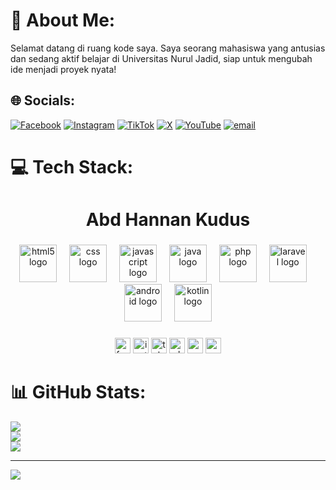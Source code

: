 # 💫 About Me:
Selamat datang di ruang kode saya. Saya seorang mahasiswa yang antusias dan sedang aktif belajar di Universitas Nurul Jadid, siap untuk mengubah ide menjadi proyek nyata!


## 🌐 Socials:
[![Facebook](https://img.shields.io/badge/Facebook-%231877F2.svg?logo=Facebook&logoColor=white)](https://facebook.com/QudusAlAdnan) [![Instagram](https://img.shields.io/badge/Instagram-%23E4405F.svg?logo=Instagram&logoColor=white)](https://instagram.com/qudus_adnan) [![TikTok](https://img.shields.io/badge/TikTok-%23000000.svg?logo=TikTok&logoColor=white)](https://tiktok.com/@@qudusaladnann) [![X](https://img.shields.io/badge/X-black.svg?logo=X&logoColor=white)](https://x.com/@qudusss) [![YouTube](https://img.shields.io/badge/YouTube-%23FF0000.svg?logo=YouTube&logoColor=white)](https://youtube.com/@@qudusaladnan) [![email](https://img.shields.io/badge/Email-D14836?logo=gmail&logoColor=white)](mailto:qudusaladnan@gmail.com) 

# 💻 Tech Stack:
<h1 align="center">Abd Hannan Kudus</h1>

###

<div align="center">
  <img src="https://cdn.jsdelivr.net/gh/devicons/devicon/icons/html5/html5-original.svg" height="60" alt="html5 logo"  />
  <img width="12" />
  <img src="https://cdn.jsdelivr.net/gh/devicons/devicon/icons/css3/css3-original.svg" height="60" alt="css logo"  />
  <img width="12" />
  <img src="https://cdn.jsdelivr.net/gh/devicons/devicon/icons/javascript/javascript-original.svg" height="60" alt="javascript logo"  />
  <img width="12" />
  <img src="https://cdn.jsdelivr.net/gh/devicons/devicon/icons/java/java-original.svg" height="60" alt="java logo"  />
  <img width="12" />
  <img src="https://cdn.jsdelivr.net/gh/devicons/devicon/icons/php/php-original.svg" height="60" alt="php logo"  />
  <img width="12" />
  <img src="https://cdn.jsdelivr.net/gh/devicons/devicon/icons/laravel/laravel-original.svg" height="60" alt="laravel logo"  />
  <img width="12" />
  <img src="https://cdn.jsdelivr.net/gh/devicons/devicon/icons/android/android-original.svg" height="60" alt="android logo"  />
  <img width="12" />
  <img src="https://cdn.jsdelivr.net/gh/devicons/devicon/icons/kotlin/kotlin-original.svg" height="60" alt="kotlin logo"  />
</div>

###

<div align="center">
  <img src="https://img.shields.io/static/v1?message=Facebook&logo=facebook&label=&color=1877F2&logoColor=white&labelColor=&style=for-the-badge" height="25" alt="facebook logo"  />
  <img src="https://img.shields.io/static/v1?message=Instagram&logo=instagram&label=&color=E4405F&logoColor=white&labelColor=&style=for-the-badge" height="25" alt="instagram logo"  />
  <img src="https://img.shields.io/static/v1?message=Telegram&logo=telegram&label=&color=2CA5E0&logoColor=white&labelColor=&style=for-the-badge" height="25" alt="telegram logo"  />
  <img src="https://img.shields.io/static/v1?message=Whatsapp&logo=whatsapp&label=&color=25D366&logoColor=white&labelColor=&style=for-the-badge" height="25" alt="whatsapp logo"  />
  <img src="https://img.shields.io/static/v1?message=Youtube&logo=youtube&label=&color=FF0000&logoColor=white&labelColor=&style=for-the-badge" height="25" alt="youtube logo"  />
  <img src="https://img.shields.io/static/v1?message=Gmail&logo=gmail&label=&color=D14836&logoColor=white&labelColor=&style=for-the-badge" height="25" alt="gmail logo"  />
</div>

###
# 📊 GitHub Stats:
![](https://github-readme-stats.vercel.app/api?username=qudusAl&theme=neon&hide_border=true&include_all_commits=true&count_private=true)<br/>
![](https://nirzak-streak-stats.vercel.app/?user=qudusAl&theme=neon&hide_border=true)<br/>
![](https://github-readme-stats.vercel.app/api/top-langs/?username=qudusAl&theme=neon&hide_border=true&include_all_commits=true&count_private=true&layout=compact)

---
[![](https://visitcount.itsvg.in/api?id=qudusAl&icon=0&color=1)](https://visitcount.itsvg.in)

<!-- Proudly created with GPRM ( https://gprm.itsvg.in ) -->
